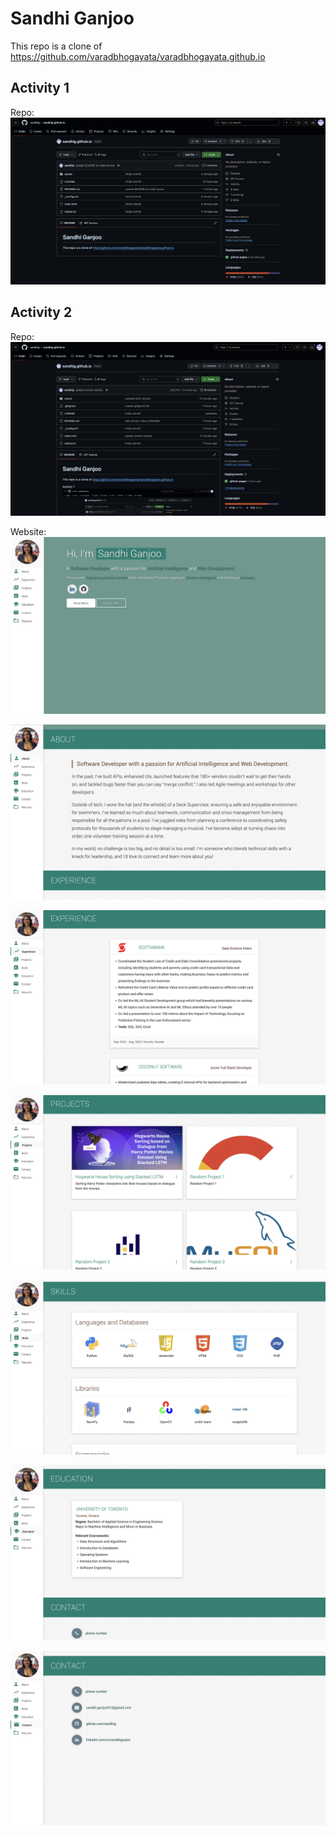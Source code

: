 # Sandhi Ganjoo

This repo is a clone of https://github.com/varadbhogayata/varadbhogayata.github.io

## Activity 1
Repo:
![Activity 1 Repo Photo](assets/img/readme_pics/activity1.png)

## Activity 2
Repo:
![Activity 2 Repo Photo](assets/img/readme_pics/activity2.png)

Website:
![Activity 2 Website Photo 1](assets/img/readme_pics/a2p1.png)

![Activity 2 Website Photo 2](assets/img/readme_pics/a2p2.png)

![Activity 2 Website Photo 3](assets/img/readme_pics/a2p3.png)

![Activity 2 Website Photo 4](assets/img/readme_pics/a2p4.png)

![Activity 2 Website Photo 5](assets/img/readme_pics/a2p5.png)

![Activity 2 Website Photo 6](assets/img/readme_pics/a2p6.png)

![Activity 2 Website Photo 7](assets/img/readme_pics/a2p7.png)